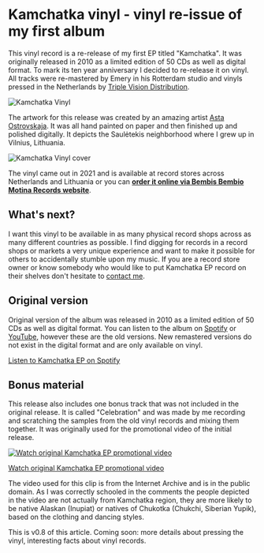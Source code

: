 # Kamchatka vinyl - vinyl re-issue of my first album

This vinyl record is a re-release of my first EP titled "Kamchatka". It was originally released in 2010 as a limited edition of 50 CDs as well as digital format. To mark its ten year anniversary I decided to re-release it on vinyl. All tracks were re-mastered by Emery in his Rotterdam studio and vinyls pressed in the Netherlands by [Triple Vision Distribution](https://triplevisiondigital.com/).

![Kamchatka Vinyl](https://tamulaitis.lt/images/kamchatka-vinyl/garo-kamchatka-ep-vinyl.webp)

The artwork for this release was created by an amazing artist [Asta Ostrovskaja](https://www.instagram.com/asta_ostrovskaja/?hl=en). It was all hand painted on paper and then finished up and polished digitally. It depicts the Saulėtekis neighborhood where I grew up in Vilnius, Lithuania.

![Kamchatka Vinyl cover](https://tamulaitis.lt/images/kamchatka-vinyl/garo-kamchatka-ep-vinyl-cover.webp)

The vinyl came out in 2021 and is available at record stores across Netherlands and Lithuania or you can **[order it online via Bembis Bembio Motina Records website](https://bembisbembiomotina.lt)**.


## What's next?

I want this vinyl to be available in as many physical record shops across as many different countries as possible. I find digging for records in a record shops or markets a very unique experience and want to make it possible for others to accidentally stumble upon my music. If you are a record store owner or know somebody who would like to put Kamchatka EP record on their shelves don't hesitate to [contact me](mailto:giedrius@tamulaitis.lt).


## Original version

Original version of the album was released in 2010 as a limited edition of 50 CDs as well as digital format. You can listen to the album on [Spotify](https://open.spotify.com/album/3MFM6vUUTnfpY3vG2Wu7vI) or [YouTube](https://www.youtube.com/playlist?list=PLonFfrVv0r_pC90Qxf9rMd2eSI12gVqkF), however these are the old versions. New remastered versions do not exist in the digital format and are only available on vinyl.

[Listen to Kamchatka EP on Spotify](https://open.spotify.com/album/3MFM6vUUTnfpY3vG2Wu7vI)


## Bonus material

This release also includes one bonus track that was not included in the original release. It is called "Celebration" and was made by me recording and scratching the samples from the old vinyl records and mixing them together. It was originally used for the promotional video of the initial release.

[![Watch original Kamchatka EP promotional video](https://img.youtube.com/vi/Xfbk_47v_1w/0.jpg)](https://www.youtube.com/watch?v=Xfbk_47v_1w)

[Watch original Kamchatka EP promotional video](https://www.youtube.com/watch?v=Xfbk_47v_1w#aspect_4_3)

The video used for this clip is from the Internet Archive and is in the public domain. As I was correctly schooled in the comments the people depicted in the video are not actually from Kamchatka region, they  are more likely to be native Alaskan (Inupiat) or natives of Chukotka (Chukchi, Siberian Yupik), based on the clothing and dancing styles.

This is v0.8 of this article. Coming soon: more details about pressing the vinyl, interesting facts about vinyl records.